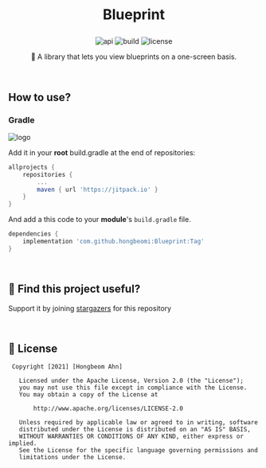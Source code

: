 # <p align="center">Blueprint</p>

<p align="center">
<img alt="api" src="https://img.shields.io/badge/API-21%2B-green?logo=android"/>
<img alt="build" src=""/>
<img alt="license" src="https://img.shields.io/github/license/hongbeomi/Blueprint?color=blue&logo=apache"/>
</p>

<p align="center">🎥 A library that lets you view blueprints on a one-screen basis.</p>

<br/>

## How to use?

### Gradle

![logo](https://jitpack.io/v/hongbeomi/Blueprint.svg)

Add it in your **root** build.gradle at the end of repositories:

```groovy
allprojects {
    repositories {
        ...
        maven { url 'https://jitpack.io' }
    }
}
```

And add a this code to your **module**'s `build.gradle` file.

```groovy
dependencies {
    implementation 'com.github.hongbeomi:Blueprint:Tag'
}
```

<br/>

## 🌟 Find this project useful?

Support it by joining [stargazers](https://github.com/hongbeomi/Blueprint/stargazers) for this repository

<br/>

## 📝 License

```
 Copyright [2021] [Hongbeom Ahn]

   Licensed under the Apache License, Version 2.0 (the "License");
   you may not use this file except in compliance with the License.
   You may obtain a copy of the License at

       http://www.apache.org/licenses/LICENSE-2.0

   Unless required by applicable law or agreed to in writing, software
   distributed under the License is distributed on an "AS IS" BASIS,
   WITHOUT WARRANTIES OR CONDITIONS OF ANY KIND, either express or implied.
   See the License for the specific language governing permissions and
   limitations under the License.

```

